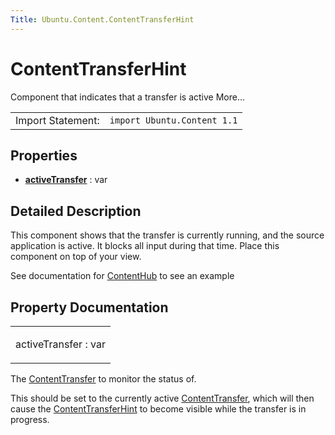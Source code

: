 ```yaml
---
Title: Ubuntu.Content.ContentTransferHint
---
```

        
ContentTransferHint
===================

<span class="subtitle"></span>
Component that indicates that a transfer is active More...

|                   |                             |
|-------------------|-----------------------------|
| Import Statement: | `import Ubuntu.Content 1.1` |

<span id="properties"></span>
Properties
----------

-   ****[activeTransfer](#activeTransfer-prop)**** : var

<span id="details"></span>
Detailed Description
--------------------

This component shows that the transfer is currently running, and the source application is active. It blocks all input during that time. Place this component on top of your view.

See documentation for [ContentHub](../Ubuntu.Content.ContentHub.md) to see an example

Property Documentation
----------------------

<table>
<colgroup>
<col width="100%" />
</colgroup>
<tbody>
<tr class="odd">
<td><p><span id="activeTransfer-prop"></span><span class="name">activeTransfer</span> : <span class="type">var</span></p></td>
</tr>
</tbody>
</table>

The [ContentTransfer](../Ubuntu.Content.ContentTransfer.md) to monitor the status of.

This should be set to the currently active [ContentTransfer](../Ubuntu.Content.ContentTransfer.md), which will then cause the [ContentTransferHint](index.html) to become visible while the transfer is in progress.

